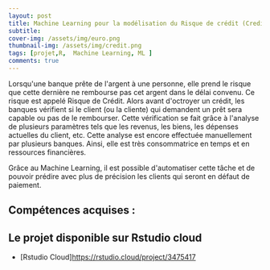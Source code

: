 ```yaml
---
layout: post
title: Machine Learning pour la modélisation du Risque de crédit (Credit Scoring) dans R
subtitle: 
cover-img: /assets/img/euro.png
thumbnail-img: /assets/img/credit.png
tags: [projet,R,  Machine Learning, ML ]
comments: true
---
```


Lorsqu'une banque prête de l'argent à une personne, elle prend le risque que cette dernière ne rembourse pas cet argent dans le délai convenu. 
Ce risque est appelé Risque de Crédit. Alors avant d'octroyer un crédit, les banques vérifient si le client (ou la cliente) qui demandent un prêt sera capable ou pas de le rembourser.
Cette vérification se fait grâce à l'analyse de plusieurs paramètres tels que les revenus, les biens, les dépenses actuelles du client, etc. Cette analyse est encore effectuée manuellement par plusieurs banques.
Ainsi, elle est très consommatrice en temps et en ressources financières.

Grâce au Machine Learning, il est possible d'automatiser cette tâche et de pouvoir prédire avec plus de précision les clients qui seront en défaut de paiement.

## Compétences acquises :

## Le projet disponible sur Rstudio cloud 
 - [Rstudio Cloud]https://rstudio.cloud/project/3475417